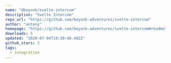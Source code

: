 ```yaml
---
name: "@beyonk/svelte-intercom"
description: "Svelte Intercom"
repo_url: "https://github.com/beyonk-adventures/svelte-intercom"
author: "antony"
homepage: "https://github.com/beyonk-adventures/svelte-intercom#readme"
downloads: 5
updated: "2020-07-04T19:39:48.402Z"
github_stars: 2
tags: 
  - integration
---
```

